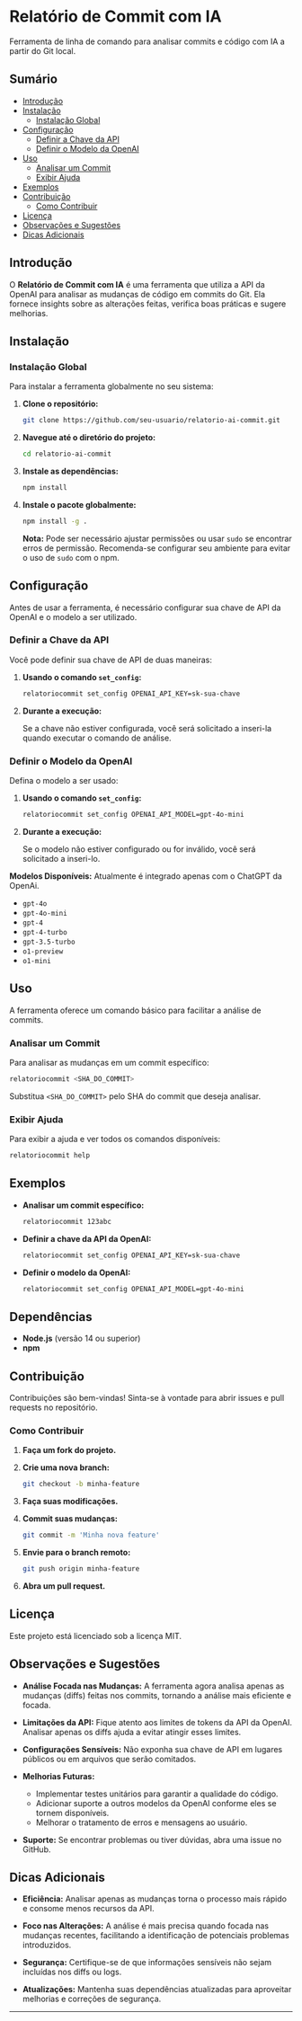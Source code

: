 # Relatório de Commit com IA

Ferramenta de linha de comando para analisar commits e código com IA a partir do Git local.

## Sumário

- [Introdução](#introdução)
- [Instalação](#instalação)
  - [Instalação Global](#instalação-global)
- [Configuração](#configuração)
  - [Definir a Chave da API](#definir-a-chave-da-api)
  - [Definir o Modelo da OpenAI](#definir-o-modelo-da-openai)
- [Uso](#uso)
  - [Analisar um Commit](#analisar-um-commit)
  - [Exibir Ajuda](#exibir-ajuda)
- [Exemplos](#exemplos)
- [Contribuição](#contribuição)
  - [Como Contribuir](#como-contribuir)
- [Licença](#licença)
- [Observações e Sugestões](#observações-e-sugestões)
- [Dicas Adicionais](#dicas-adicionais)

## Introdução

O **Relatório de Commit com IA** é uma ferramenta que utiliza a API da OpenAI para analisar as mudanças de código em commits do Git. Ela fornece insights sobre as alterações feitas, verifica boas práticas e sugere melhorias.

## Instalação

### Instalação Global

Para instalar a ferramenta globalmente no seu sistema:

1. **Clone o repositório:**

   ```bash
   git clone https://github.com/seu-usuario/relatorio-ai-commit.git
   ```

2. **Navegue até o diretório do projeto:**

   ```bash
   cd relatorio-ai-commit
   ```

3. **Instale as dependências:**

   ```bash
   npm install
   ```

4. **Instale o pacote globalmente:**

   ```bash
   npm install -g .
   ```

   **Nota:** Pode ser necessário ajustar permissões ou usar `sudo` se encontrar erros de permissão. Recomenda-se configurar seu ambiente para evitar o uso de `sudo` com o npm.

## Configuração

Antes de usar a ferramenta, é necessário configurar sua chave de API da OpenAI e o modelo a ser utilizado.

### Definir a Chave da API

Você pode definir sua chave de API de duas maneiras:

1. **Usando o comando `set_config`:**

   ```bash
   relatoriocommit set_config OPENAI_API_KEY=sk-sua-chave
   ```

2. **Durante a execução:**

   Se a chave não estiver configurada, você será solicitado a inseri-la quando executar o comando de análise.

### Definir o Modelo da OpenAI

Defina o modelo a ser usado:

1. **Usando o comando `set_config`:**

   ```bash
   relatoriocommit set_config OPENAI_API_MODEL=gpt-4o-mini
   ```

2. **Durante a execução:**

   Se o modelo não estiver configurado ou for inválido, você será solicitado a inseri-lo.

**Modelos Disponíveis:**
Atualmente é integrado apenas com o ChatGPT da OpenAi.

- `gpt-4o`
- `gpt-4o-mini`
- `gpt-4`
- `gpt-4-turbo`
- `gpt-3.5-turbo`
- `o1-preview`
- `o1-mini`

## Uso

A ferramenta oferece um comando básico para facilitar a análise de commits.

### Analisar um Commit

Para analisar as mudanças em um commit específico:

```bash
relatoriocommit <SHA_DO_COMMIT>
```

Substitua `<SHA_DO_COMMIT>` pelo SHA do commit que deseja analisar.

### Exibir Ajuda

Para exibir a ajuda e ver todos os comandos disponíveis:

```bash
relatoriocommit help
```

## Exemplos

- **Analisar um commit específico:**

  ```bash
  relatoriocommit 123abc
  ```

- **Definir a chave da API da OpenAI:**

  ```bash
  relatoriocommit set_config OPENAI_API_KEY=sk-sua-chave
  ```

- **Definir o modelo da OpenAI:**

  ```bash
  relatoriocommit set_config OPENAI_API_MODEL=gpt-4o-mini
  ```

## Dependências

- **Node.js** (versão 14 ou superior)
- **npm**

## Contribuição

Contribuições são bem-vindas! Sinta-se à vontade para abrir issues e pull requests no repositório.

### Como Contribuir

1. **Faça um fork do projeto.**
2. **Crie uma nova branch:**

   ```bash
   git checkout -b minha-feature
   ```

3. **Faça suas modificações.**
4. **Commit suas mudanças:**

   ```bash
   git commit -m 'Minha nova feature'
   ```

5. **Envie para o branch remoto:**

   ```bash
   git push origin minha-feature
   ```

6. **Abra um pull request.**

## Licença

Este projeto está licenciado sob a licença MIT.

## Observações e Sugestões

- **Análise Focada nas Mudanças:** A ferramenta agora analisa apenas as mudanças (diffs) feitas nos commits, tornando a análise mais eficiente e focada.

- **Limitações da API:** Fique atento aos limites de tokens da API da OpenAI. Analisar apenas os diffs ajuda a evitar atingir esses limites.

- **Configurações Sensíveis:** Não exponha sua chave de API em lugares públicos ou em arquivos que serão comitados.

- **Melhorias Futuras:**

  - Implementar testes unitários para garantir a qualidade do código.
  - Adicionar suporte a outros modelos da OpenAI conforme eles se tornem disponíveis.
  - Melhorar o tratamento de erros e mensagens ao usuário.

- **Suporte:** Se encontrar problemas ou tiver dúvidas, abra uma issue no GitHub.

## Dicas Adicionais

- **Eficiência:** Analisar apenas as mudanças torna o processo mais rápido e consome menos recursos da API.

- **Foco nas Alterações:** A análise é mais precisa quando focada nas mudanças recentes, facilitando a identificação de potenciais problemas introduzidos.

- **Segurança:** Certifique-se de que informações sensíveis não sejam incluídas nos diffs ou logs.

- **Atualizações:** Mantenha suas dependências atualizadas para aproveitar melhorias e correções de segurança.

---

